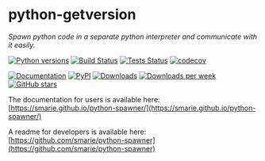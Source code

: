 # python-getversion

*Spawn python code in a separate python interpreter and communicate with it easily.*

[![Python versions](https://img.shields.io/pypi/pyversions/getversion.svg)](https://pypi.python.org/pypi/getversion/) [![Build Status](https://travis-ci.org/smarie/python-spawner.svg?branch=master)](https://travis-ci.org/smarie/python-spawner) [![Tests Status](https://smarie.github.io/python-spawner/junit/junit-badge.svg?dummy=8484744)](https://smarie.github.io/python-spawner/junit/report.html) [![codecov](https://codecov.io/gh/smarie/python-spawner/branch/master/graph/badge.svg)](https://codecov.io/gh/smarie/python-spawner)

[![Documentation](https://img.shields.io/badge/doc-latest-blue.svg)](https://smarie.github.io/python-spawner/) [![PyPI](https://img.shields.io/pypi/v/spawner.svg)](https://pypi.python.org/pypi/spawner/) [![Downloads](https://pepy.tech/badge/spawner)](https://pepy.tech/project/spawner) [![Downloads per week](https://pepy.tech/badge/spawner/week)](https://pepy.tech/project/spawner) [![GitHub stars](https://img.shields.io/github/stars/smarie/python-spawner.svg)](https://github.com/smarie/python-spawner/stargazers)

The documentation for users is available here: [https://smarie.github.io/python-spawner/](https://smarie.github.io/python-spawner/)

A readme for developers is available here: [https://github.com/smarie/python-spawner](https://github.com/smarie/python-spawner)
